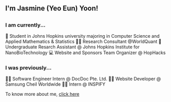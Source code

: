 <!-- Level 1 : Simple Bio and Stats-->

<h2> I'm Jasmine (Yeo Eun) Yoon!<h2>

<h3> I am currently... </h3>
🏫 Student in Johns Hopkins university majoring in Computer Science and Applied Mathematics & Statistics
👩‍💻 Research Consultant @WorldQuant
🔭 Undergraduate Resarch Assistant @ Johns Hopkins Institute for NanoBioTechnology
💻 Website and Sponsors Team Organizer @ HopHacks

<h3> I was previously...</h3>
👩‍💻 Software Engineer Intern @ DocDoc Pte. Ltd.
👩‍💻 Website Developer @ Samsung Cheil Worldwide
👩‍💻 Intern @ INSPIFY

To know more about me, [click here](www.linkedin.com/in/jasmineyoon04)

